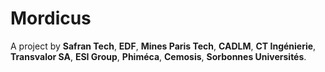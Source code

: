 Mordicus
========

A project by **Safran Tech**, **EDF**, **Mines Paris Tech**, **CADLM**, **CT Ingénierie**, **Transvalor SA**, **ESI Group**, **Phiméca**, **Cemosis**, **Sorbonnes Universités**.
